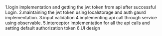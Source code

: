 1.login implementation and getting the jwt token from api after successful Login.
2.maintaining the jwt  token using localstorage and auth gaurd implementation.
3.input validation
4.implementing api call through service using observable.
5.interceptor implementation for all the api calls and setting default authorization token
6.UI design


